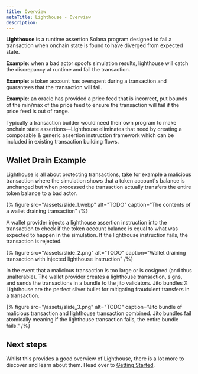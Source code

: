 ```yaml
---
title: Overview
metaTitle: Lighthouse - Overview
description:
---
```


**Lighthouse** is a runtime assertion Solana program designed to fail a transaction when onchain state is found to have diverged from expected state.

**Example**: when a bad actor spoofs simulation results, lighthouse will catch the discrepancy at runtime and fail the transaction.

**Example**: a token account has overspent during a transaction and guarantees that the transaction will fail.

**Example**: an oracle has provided a price feed that is incorrect, put bounds of the min/max of the price feed to ensure the transaction will fail if the price feed is out of range.

Typically a transaction builder would need their own program to make onchain state assertions—Lighthouse eliminates that need by creating a composable & generic assertion instruction framework which can be included in existing transaction building flows.

## Wallet Drain Example

Lighthouse is all about protecting transactions, take for example a malicious transaction where the simulation shows that a token account's balance is unchanged but when processed the transaction actually transfers the entire token balance to a bad actor.

{% figure src="/assets/slide_1.webp" alt="TODO" caption="The contents of a wallet draining transaction" /%}

A wallet provider injects a lighthouse assertion instruction into the transaction to check if the token account balance is equal to what was expected to happen in the simulation. If the lighthouse instruction fails, the transaction is rejected.

{% figure src="/assets/slide_2.png" alt="TODO" caption="Wallet draining transaction with injected lighthouse instruction" /%}

In the event that a malicious transaction is too large or is cosigned (and thus unalterable). The wallet provider creates a lighthouse transaction, signs, and sends the transactions in a bundle to the jito validators. Jito bundles X Lighthouse are the perfect silver bullet for mitigating fraudulent transfers in a transaction.

{% figure src="/assets/slide_3.png" alt="TODO" caption="Jito bundle of malicious transaction and lighthouse transaction combined. Jito bundles fail atomically meaning if the lighthouse transaction fails, the entire bundle fails." /%}

## Next steps

Whilst this provides a good overview of Lighthouse, there is a lot more to discover and learn about them. Head over to [Getting Started](/getting-started).
